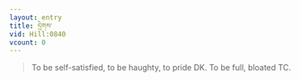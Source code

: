 ```yaml
---
layout: entry
title: དྲེགས་
vid: Hill:0840
vcount: 0
---
```

> To be self-satisfied, to be haughty, to pride DK\. To be full, bloated TC\.


